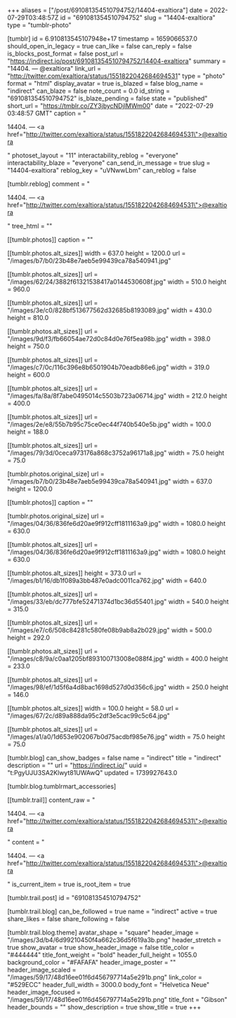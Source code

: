+++
aliases = ["/post/691081354510794752/14404-exaltiora"]
date = 2022-07-29T03:48:57Z
id = "691081354510794752"
slug = "14404-exaltiora"
type = "tumblr-photo"

[tumblr]
id = 6.910813545107948e+17
timestamp = 1659066537.0
should_open_in_legacy = true
can_like = false
can_reply = false
is_blocks_post_format = false
post_url = "https://indirect.io/post/691081354510794752/14404-exaltiora"
summary = "14404. — @exaltiora"
link_url = "http://twitter.com/exaltiora/status/1551822042684694531"
type = "photo"
format = "html"
display_avatar = true
is_blazed = false
blog_name = "indirect"
can_blaze = false
note_count = 0.0
id_string = "691081354510794752"
is_blaze_pending = false
state = "published"
short_url = "https://tmblr.co/ZY3jbycNDjIMWm00"
date = "2022-07-29 03:48:57 GMT"
caption = "<p>14404. — <a href=\"http://twitter.com/exaltiora/status/1551822042684694531\">@exaltiora</a></p>"
photoset_layout = "11"
interactability_reblog = "everyone"
interactability_blaze = "everyone"
can_send_in_message = true
slug = "14404-exaltiora"
reblog_key = "uVNwwLbm"
can_reblog = false

[tumblr.reblog]
comment = "<p>14404. — <a href=\"http://twitter.com/exaltiora/status/1551822042684694531\">@exaltiora</a></p>"
tree_html = ""

[[tumblr.photos]]
caption = ""

[[tumblr.photos.alt_sizes]]
width = 637.0
height = 1200.0
url = "/images/b7/b0/23b48e7aeb5e99439ca78a540941.jpg"

[[tumblr.photos.alt_sizes]]
url = "/images/62/24/3882f61321538417a0144530608f.jpg"
width = 510.0
height = 960.0

[[tumblr.photos.alt_sizes]]
url = "/images/3e/c0/828bf513677562d32685b8193089.jpg"
width = 430.0
height = 810.0

[[tumblr.photos.alt_sizes]]
url = "/images/9d/f3/fb66054ae72d0c84d0e76f5ea98b.jpg"
width = 398.0
height = 750.0

[[tumblr.photos.alt_sizes]]
url = "/images/c7/0c/116c396e8b6501904b70eadb86e6.jpg"
width = 319.0
height = 600.0

[[tumblr.photos.alt_sizes]]
url = "/images/fa/8a/8f7abe0495014c5503b723a06714.jpg"
width = 212.0
height = 400.0

[[tumblr.photos.alt_sizes]]
url = "/images/2e/e8/55b7b95c75ce0ec44f740b540e5b.jpg"
width = 100.0
height = 188.0

[[tumblr.photos.alt_sizes]]
url = "/images/79/3d/0ceca973176a868c3752a96171a8.jpg"
width = 75.0
height = 75.0

[tumblr.photos.original_size]
url = "/images/b7/b0/23b48e7aeb5e99439ca78a540941.jpg"
width = 637.0
height = 1200.0

[[tumblr.photos]]
caption = ""

[tumblr.photos.original_size]
url = "/images/04/36/836fe6d20ae9f912cff1811163a9.jpg"
width = 1080.0
height = 630.0

[[tumblr.photos.alt_sizes]]
url = "/images/04/36/836fe6d20ae9f912cff1811163a9.jpg"
width = 1080.0
height = 630.0

[[tumblr.photos.alt_sizes]]
height = 373.0
url = "/images/b1/16/db1f089a3bb487e0adc0011ca762.jpg"
width = 640.0

[[tumblr.photos.alt_sizes]]
url = "/images/33/eb/dc777bfe52471374d1bc36d55401.jpg"
width = 540.0
height = 315.0

[[tumblr.photos.alt_sizes]]
url = "/images/e7/c6/508c84281c580fe08b9ab8a2b029.jpg"
width = 500.0
height = 292.0

[[tumblr.photos.alt_sizes]]
url = "/images/c8/9a/c0aa1205bf893100713008e088f4.jpg"
width = 400.0
height = 233.0

[[tumblr.photos.alt_sizes]]
url = "/images/98/ef/1d5f6a4d8bac1698d527d0d356c6.jpg"
width = 250.0
height = 146.0

[[tumblr.photos.alt_sizes]]
width = 100.0
height = 58.0
url = "/images/67/2c/d89a888da95c2df3e5cac99c5c64.jpg"

[[tumblr.photos.alt_sizes]]
url = "/images/a1/a0/1d653e902067b0d75acdbf985e76.jpg"
width = 75.0
height = 75.0

[tumblr.blog]
can_show_badges = false
name = "indirect"
title = "indirect"
description = ""
url = "https://indirect.io/"
uuid = "t:PgyUJU3SA2Klwyt81UWAwQ"
updated = 1739927643.0

[tumblr.blog.tumblrmart_accessories]

[[tumblr.trail]]
content_raw = "<p>14404. — <a href=\"http://twitter.com/exaltiora/status/1551822042684694531\">@exaltiora</a></p>"
content = "<p>14404. &mdash; <a href=\"http://twitter.com/exaltiora/status/1551822042684694531\">@exaltiora</a></p>"
is_current_item = true
is_root_item = true

[tumblr.trail.post]
id = "691081354510794752"

[tumblr.trail.blog]
can_be_followed = true
name = "indirect"
active = true
share_likes = false
share_following = false

[tumblr.trail.blog.theme]
avatar_shape = "square"
header_image = "/images/3d/b4/6d99210450f4a662c36d5f619a3b.png"
header_stretch = true
show_avatar = true
show_header_image = false
title_color = "#444444"
title_font_weight = "bold"
header_full_height = 1055.0
background_color = "#FAFAFA"
header_image_poster = ""
header_image_scaled = "/images/59/17/48d16ee01f6d456797714a5e291b.png"
link_color = "#529ECC"
header_full_width = 3000.0
body_font = "Helvetica Neue"
header_image_focused = "/images/59/17/48d16ee01f6d456797714a5e291b.png"
title_font = "Gibson"
header_bounds = ""
show_description = true
show_title = true
+++
